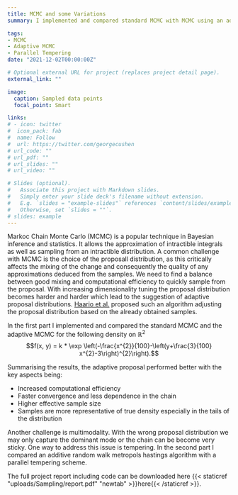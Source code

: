 ```yaml
---
title: MCMC and some Variations
summary: I implemented and compared standard MCMC with MCMC using an adaptive proposal distribution. Furthermore, I implemented and analysed parallel tempering to sample from a bimodal distribution.

tags:
- MCMC
- Adaptive MCMC
- Parallel Tempering
date: "2021-12-02T00:00:00Z"

# Optional external URL for project (replaces project detail page).
external_link: ""

image:
  caption: Sampled data points
  focal_point: Smart

links:
# - icon: twitter
#  icon_pack: fab
#  name: Follow
#  url: https://twitter.com/georgecushen
# url_code: ""
# url_pdf: ""
# url_slides: ""
# url_video: ""

# Slides (optional).
#   Associate this project with Markdown slides.
#   Simply enter your slide deck's filename without extension.
#   E.g. `slides = "example-slides"` references `content/slides/example-slides.md`.
#   Otherwise, set `slides = ""`.
# slides: example
---
```


Markoc Chain Monte Carlo (MCMC) is a popular technique in Bayesian inference and statistics. It allows the approximation of intractible integrals as well as sampling from an intractible distribution. A common challenge with MCMC is the choice of the proposall distribution, as this critically affects the mixing of the change and consequently the quality of any approximations deduced from the samples. We need to find a balance between good mixing and computational efficiency to quickly sample from the proposal. With increasing dimensionality tuning the proposal distribution becomes harder and harder which lead to the suggestion of adaptive proposal distributions. [Haario et al.](https://link.springer.com/article/10.1007/s001800050022) proposed such an algorithm adjusting the proposal distribution based on the already obtained samples. 

In the first part I implemented and compared the standard MCMC and the adaptive MCMC for the following density on $\mathbb{R}^{2}$
$$f(x, y) = k * \exp \left(-\frac{x^{2}}{100}-\left(y+\frac{3}{100} x^{2}-3\right)^{2}\right).$$

Summarising the results, the adaptive proposal performed better with the key aspects being:
- Increased computational efficiency
- Faster convergence and less dependence in the chain
- Higher effective sample size
- Samples are more representative of true density especially in the tails of the distribution

Another challenge is multimodality. With the wrong proposal distribution we may only capture the dominant mode or the chain can be become very sticky. One way to address this issue is tempering. In the second part I compared an additive random walk metropols hastings algorithm with a parallel tempering scheme.

The full project report including code can be downloaded here {{< staticref "uploads/Sampling/report.pdf" "newtab" >}}here{{< /staticref >}}.

